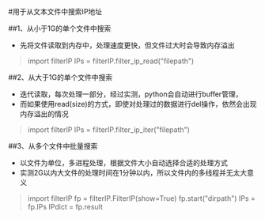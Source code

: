 #用于从文本文件中搜索IP地址

##1、从小于1G的单个文件中搜索
+ 先将文件读取到内存中，处理速度更快，但文件过大时会导致内存溢出

> import filterIP
> IPs = filterIP.filter_ip_read("filepath")

##2、从大于1G的单个文件中搜索
+ 迭代读取，每次处理一部分，经过实测，python会自动进行buffer管理，
+ 而如果使用read(size)的方式，即使对处理过的数据进行del操作，依然会出现内存溢出的情况

>import filterIP
>IPs = filterIP.filter_ip_iter("filepath")

##3、从多个文件中批量搜索
+ 以文件为单位，多进程处理，根据文件大小自动选择合适的处理方式
+ 实测2G以内大文件的处理时间在1分钟以内，所以文件内的多线程并无太大意义

> import filterIP
> fp = filterIP.FilterIP(show=True)
> fp.start("dirpath")
> IPs = fp.IPs
> IPdict = fp.result
